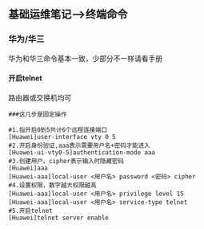 ## 基础运维笔记-->终端命令

### 华为/华三

华为和华三命令基本一致，少部分不一样请看手册

#### 开启telnet

路由器或交换机均可

```shell
###这几步是固定操作

#1.指开启0到5共计6个远程连接端口
[Huawei]user-interface vty 0 5
#2.开启身份验证,aaa表示需要用户名+密码才能进入
[Huawei-ui-vty0-5]authentication-mode aaa
#3.创建用户，cipher表示输入时隐藏密码
[Huawei]aaa
[Huawei-aaa]local-user <用户名> password <密码> cipher
#4.设置权限，数字越大权限越高
[Huawei-aaa]local-user <用户名> privilege level 15
[Huawei-aaa]local-user <用户名> service-type telnet
#5.开启telnet
[Huawei]telnet server enable
```

